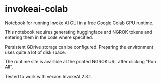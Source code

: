 # invokeai-colab
Notebook for running Invoke AI GUI in a free Google Colab GPU runtime.

This notebook requires generating huggingface and NGROK tokens and entering them in the code where specified.

Persistent GDrive storage can be configured. Preparing the environment uses quite a lot of disk space.

The runtime site is available at the printed NGROK URL after clicking "Run All".

Tested to work with version InvokeAI 2.3.1.
